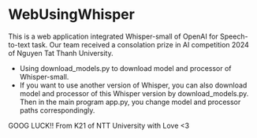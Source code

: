 # WebUsingWhisper
This is a web application integrated Whisper-small of OpenAI for Speech-to-text task. Our team received a consolation prize in AI competition 2024 of Nguyen Tat Thanh University.

- Using download_models.py to download model and processor of Whisper-small.
- If you want to use another version of Whisper, you can also download model and processor of this Whisper version by download_models.py. Then in the main program app.py, you change model and processor paths correspondingly.

GOOG LUCK!! From K21 of NTT University with Love <3
